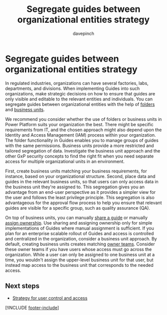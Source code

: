 ﻿---
title: Segregate guides between organizational entities strategy
description: Learn about ways to segregate guides between users or organizational groups
ms.date: 03/21/2023
ms.topic: conceptual
author: davepinch
ms.author: davepinch
ms-reviewer: m-hartmann
ms.custom: bap-template
---

# Segregate guides between organizational entities strategy

In regulated industries, organizations can have several factories, labs, departments, and divisions. When implementing Guides into such organizations, make strategic decisions on how to ensure that guides are only visible and editable to the relevant entities and individuals. You can segregate guides between organizational entities with the help of [folders](../admin-create-folders.md) and [business units](/power-platform/admin/create-edit-business-units).

We recommend you consider whether the use of folders or business units in Power Platform suits your organization the best. There might be specific requirements from IT, and the chosen approach might also depend upon the Identity and Access Management (IAM) process within your organization. The folder functionality in Guides enables you to manage groups of guides with the same permissions. Business units provide a more restricted and tailored segregation of data. Investigate the business unit approach and the other GxP security concepts to find the right fit when you need separate access for multiple organizational units in an environment.

First, create business units matching your business requirements, for instance, based on your organizational structure. Second, place data and guides in the relevant business units, so that users can only access data in the business unit they're assigned to. This segregation gives you an advantage from an end-user perspective as it provides a simpler view for the user and follows the least privilege principle. This segregation is also advantageous for the approval flow process to help you ensure that relevant guides are visible for a specific group, such as quality assurance (QA).

On top of business units, you can manually [share a guide](../admin-share-guide.md) or manually [assign ownership](../admin-access-assign.md). Use sharing and assigning ownership only for simple implementations of Guides where manual assignment is sufficient. If you plan for an enterprise scalable rollout of Guides and access is controlled and centralized in the organization, consider a business unit approach. By default, creating business units creates matching [owner teams](/power-apps/developer/data-platform/use-access-teams-owner-teams-collaborate-share-information). Consider these owner teams if you have users whose access must go across the organization. While a user can only be assigned to one business unit at a time, you wouldn't assign the upper-level business unit for that user, but instead map access to the business unit that corresponds to the needed access.

## Next steps

- [Strategy for user control and access](strategy-for-user-control-and-access.md)

[!INCLUDE [footer-include](../../includes/footer-banner.md)]

